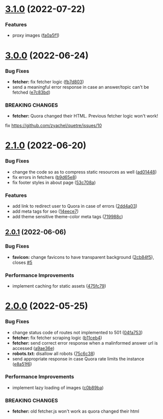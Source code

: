 # [3.1.0](https://github.com/zyachel/quetre/compare/v3.0.0...v3.1.0) (2022-07-22)


### Features

* proxy images ([fa0a5f1](https://github.com/zyachel/quetre/commit/fa0a5f1fa526d6350e3321a34f9c5b326fd6d9bb))



# [3.0.0](https://github.com/zyachel/quetre/compare/v2.1.0...v3.0.0) (2022-06-24)


### Bug Fixes

* **fetcher:** fix fetcher logic ([fb7d803](https://github.com/zyachel/quetre/commit/fb7d8034fe98b21c69e1bf5eee4f3c85a2f94215))
* send a meaningful error response in case an answer/topic can't be fetched ([e7c83bd](https://github.com/zyachel/quetre/commit/e7c83bd06e9398575a46f1a3893f355f2147c157))


### BREAKING CHANGES

* **fetcher:** Quora changed their HTML. Previous fetcher logic won't work!

fix https://github.com/zyachel/quetre/issues/10



# [2.1.0](https://github.com/zyachel/quetre/compare/v2.0.1...v2.1.0) (2022-06-20)


### Bug Fixes

* change the code so as to compress static resources as well ([ad01448](https://github.com/zyachel/quetre/commit/ad014480ea648ec69a5d2ab3abbe8f133bd7a0c7))
* fix errors in fetchers ([b9d65e8](https://github.com/zyachel/quetre/commit/b9d65e89f0daefffc4656c7347842402633c51a2))
* fix footer styles in about page ([53c708a](https://github.com/zyachel/quetre/commit/53c708a1660b94f39e87f0d0e40584282964b850))


### Features

* add link to redirect user to Quora in case of errors ([2dd4a03](https://github.com/zyachel/quetre/commit/2dd4a030d2b2abfff81d06df6ab51b71175b4dd1))
* add meta tags for seo ([14eece7](https://github.com/zyachel/quetre/commit/14eece71a6e3f8179a98f6da14fd3aae0ba51dbf))
* add theme sensitive theme-color meta tags ([719988c](https://github.com/zyachel/quetre/commit/719988c587443f73d9ce4a58e6d4adba4e877220))



## [2.0.1](https://github.com/zyachel/quetre/compare/v2.0.0...v2.0.1) (2022-06-06)


### Bug Fixes

* **favicon:** change favicons to have transparent background ([2cb84f5](https://github.com/zyachel/quetre/commit/2cb84f5a6be5e23c570db5aebb580c7f1b3b2da7)), closes [#5](https://github.com/zyachel/quetre/issues/5)


### Performance Improvements

* implement caching for static assets ([475fc79](https://github.com/zyachel/quetre/commit/475fc79cec7f32b2fbce5bca19f84a6040958750))



# [2.0.0](https://github.com/zyachel/quetre/compare/v1.1.0...v2.0.0) (2022-05-25)


### Bug Fixes

* change status code of routes not implemented to 501 ([04fa753](https://github.com/zyachel/quetre/commit/04fa75362380ffbcaeb11150b0d4dfe015213b13))
* **fetcher:** fix fetcher scraping logic ([b11ceb4](https://github.com/zyachel/quetre/commit/b11ceb4c33b570a643758ed9c2b78e2b9730e9cd))
* **fetcher:** send correct error response when a malinformed answer url is accessed ([a9ae36e](https://github.com/zyachel/quetre/commit/a9ae36e26407b5e7779dbe3a256a7be5078a84d1))
* **robots.txt:** disallow all robots ([75c6c38](https://github.com/zyachel/quetre/commit/75c6c3877ac2c3dd53ec2959357fe5de2cc539e9))
* send appropriate response in case Quora rate limits the instance ([e8a51f6](https://github.com/zyachel/quetre/commit/e8a51f622405575e69a379bf5aaff091f56dafee))


### Performance Improvements

* implement lazy loading of images ([c0b89ba](https://github.com/zyachel/quetre/commit/c0b89ba2c36b63754f467b2ae0b6c82b5742b5bc))


### BREAKING CHANGES

* **fetcher:** old fetcher.js won't work as quora changed their html




